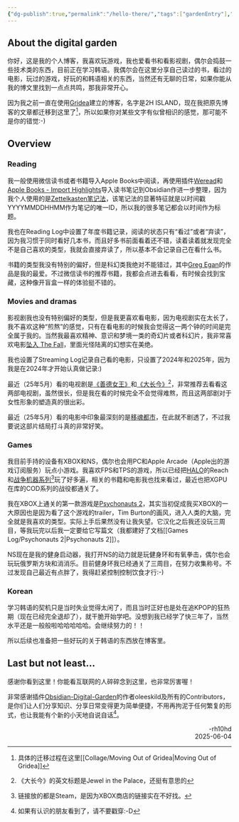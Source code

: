 ```yaml
---
{"dg-publish":true,"permalink":"/hello-there/","tags":["gardenEntry"],"created":"2025-06-05T11:40:31.949+08:00"}
---
```


## About the digital garden

你好，这是我的个人博客，我喜欢玩游戏，我也爱看书和看影视剧，偶尔会捣鼓一些技术类的东西，目前正在学习韩语。我偶尔会在这里分享自己读过的书，看过的电影，玩过的游戏，好玩的和韩语相关的东西，当然还有无聊的日常，如果你能从我的博文里找到一点点共鸣，那我非常开心。

因为我之前一直在使用[Gridea](https://github.com/getgridea/gridea)建立的博客，名字是2H ISLAND，现在我把原先博客的文章都迁移到这里了[^1]，所以如果你对某些文字有似曾相识的感觉，那可能不是你的错觉:-)

## Overview

### Reading

我一般使用微信读书或者书籍导入Apple Books中阅读，再使用插件[Weread](https://github.com/zhaohongxuan/obsidian-weread-plugin)和[Apple Books - Import Highlights](https://github.com/bandantonio/obsidian-apple-books-highlights-plugin)导入读书笔记到Obsidian作进一步整理，因为我个人使用的是[Zettelkasten笔记法](https://zettelkasten.de/overview/)，该笔记法的显著特征就是以时间戳YYYYMMDDHHMM作为笔记的唯一ID，所以我的很多笔记都会以时间作为标题。

我也在Reading Log中设置了年度书籍记录，阅读的状态只有“看过”或者“弃读”，因为我习惯于同时看好几本书，而且好多书前面看着还不错，读着读着就发现完全不是自己喜欢的类型，我就会直接弃读了，所以基本不会记录自己在看什么书。

书籍的类型我没有特别的偏好，但是科幻类我绝对不能错过，其中[Greg Egan](https://www.gregegan.net)的作品是我的最爱。不过微信读书的推荐书籍，我都会点进去看看，有时候会找到宝藏，这种像开盲盒一样的体验挺不错的。

### Movies and dramas

影视剧我也没有特别偏好的类型，但是我更喜欢看电影，因为电视剧实在太长了，我不喜欢这种“煎熬”的感觉，只有在看电影的时候我会觉得这一两个钟的时间是完全属于我的。当然我最喜欢精神、意识和梦境一类的奇幻片或者科幻片，我非常喜欢电影[坠入 The Fall](https://www.imdb.com/title/tt0460791/?ref_=fn_all_ttl_3)，里面光怪陆离的幻想实在美绝。

我也设置了Streaming Log记录自己看的电影，只设置了2024年和2025年，因为我是在2024年才开始认真做记录:)

最近（25年5月）看的电视剧是[《善德女王》](https://zh.wikipedia.org/zh-hk/善德女王_(韓國電視劇))和[《大长今》](https://zh.wikipedia.org/zh-tw/大長今_(電視劇))[^2]，非常推荐去看看这两部电视剧，虽然很长，但是我在看的时候完全不会觉得难熬，而且这两部剧对于女性形象的塑造真的很出彩。

最近（25年5月）看的电影中印象最深刻的是[移魂都市](https://www.imdb.com/title/tt0118929/)，在此就不剧透了，不过我要说这部片结局打斗真的非常好笑。

### Games

我目前手持的设备有XBOX和NS，偶尔也会用PC和Apple Arcade（Apple出的游戏订阅服务）玩点小游戏。我喜欢FPS和TPS的游戏，所以已经把[HALO](https://store.steampowered.com/app/976730/Halo_The_Master_Chief_Collection/)的Reach和[战争机器系列](https://store.steampowered.com/search/?developer=The%20Coalition)[^3]玩了好多遍，相关的书籍和电影我也找来看过，最近也把XGPU在库的COD系列的战役都通关了。

我在XBOX上通关的第一款游戏是[Psychonauts 2](https://store.steampowered.com/app/607080/Psychonauts_2/)，其实当初促成我买XBOX的一大原因也是因为看了这个游戏的trailer，Tim Burton的画风，进入人类的大脑，完全就是我喜欢的类型。实际上手后果然没有让我失望。它汉化之后我还没玩三周目，等我玩完以后我一定要给它写篇文（我都建好了文档[[Games Log/Psychonauts 2\|Psychonauts 2]]）。

NS现在是我的健身启动器，我打开NS的动力就是玩健身环和有氧拳击，偶尔也会玩玩俄罗斯方块和消消乐。目前健身环我已经通关了三周目，在努力收集称号。不过发现自己最近有点胖了，我得赶紧控制控制饮食才行:-)

### Korean

学习韩语的契机只是当时失业觉得太闲了，而且当时正好也是处在追KPOP的狂热期（现在已经完全退却了），就干脆开始学吧。没想到我已经学了快三年了，当然水平还是一般般啦哈哈哈哈哈。会继续努力的！！

所以后续也准备把一些好玩的关于韩语的东西放在博客里。

## Last but not least...

感谢你看到这里！你能看互联网的人碎碎念到这里，也非常厉害喔！

非常感谢插件[Obsidian-Digital-Garden](https://github.com/oleeskild/obsidian-digital-garden)的作者oleeskild及所有的Contributors，是你们让人们分享知识、分享日常变得更为简单便捷，不用再拘泥于任何繁复的形式，也让我能有个新的小天地自说自话[^4]。

<div style="text-align: right;">-rh10hd</div>

<div style="text-align: right;">2025-06-04</div>

[^1]: 具体的迁移过程在这里[[Collage/Moving Out of Gridea\|Moving Out of Gridea]]
[^2]: 《大长今》的英文标题是Jewel in the Palace，还挺有意思的
[^3]: 链接放的都是Steam，是因为XBOX商店的链接实在不好找。
[^4]: 如果有认识的朋友看到了，请不要戳穿:-D